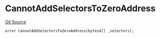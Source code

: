 # CannotAddSelectorsToZeroAddress
[Git Source](https://github.com/thrackle-io/tron/blob/56352a4526d6a87b8ae2304732a66802674fba29/src/client/token/handler/diamond/HandlerDiamondLib.sol)


```solidity
error CannotAddSelectorsToZeroAddress(bytes4[] _selectors);
```

